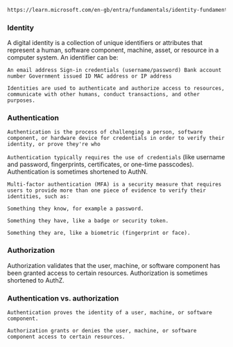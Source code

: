 ```sh
https://learn.microsoft.com/en-gb/entra/fundamentals/identity-fundamental-concepts
```


### Identity
A digital identity is a collection of unique identifiers or attributes that represent a human, software component, machine, asset, or resource in a computer system. An identifier can be:

``An email address
Sign-in credentials (username/password)
Bank account number
Government issued ID
MAC address or IP address
``

``
Identities are used to authenticate and authorize access to resources, communicate with other humans, conduct transactions, and other purposes.
``

### Authentication
``Authentication is the process of challenging a person, software component, or hardware device for credentials in order to verify their identity, or prove they're who``

``Authentication typically requires the use of credentials`` (like username and password, fingerprints, certificates, or one-time passcodes). Authentication is sometimes shortened to AuthN.

``Multi-factor authentication (MFA) is a security measure that requires users to provide more than one piece of evidence to verify their identities, such as:``

``Something they know, for example a password.``

``Something they have, like a badge or security token.``

``Something they are, like a biometric (fingerprint or face).``


### Authorization
Authorization validates that the user, machine, or software component has been granted access to certain resources. Authorization is sometimes shortened to AuthZ.

### Authentication vs. authorization

``Authentication proves the identity of a user, machine, or software component.``

``Authorization grants or denies the user, machine, or software component access to certain resources.``


